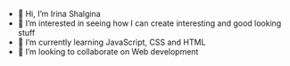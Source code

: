- 👋 Hi, I’m Irina Shalgina
- 👀 I’m interested in seeing how I can create interesting and good looking stuff
- 🌱 I’m currently learning JavaScript, CSS and HTML
- 💞️ I’m looking to collaborate on Web development


<!---
iashaff/iashaff is a ✨ special ✨ repository because its `README.md` (this file) appears on your GitHub profile.
You can click the Preview link to take a look at your changes.
--->

